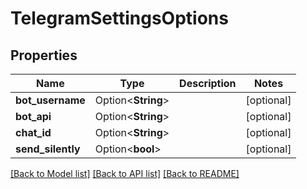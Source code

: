 # TelegramSettingsOptions

## Properties

Name | Type | Description | Notes
------------ | ------------- | ------------- | -------------
**bot_username** | Option<**String**> |  | [optional]
**bot_api** | Option<**String**> |  | [optional]
**chat_id** | Option<**String**> |  | [optional]
**send_silently** | Option<**bool**> |  | [optional]

[[Back to Model list]](../README.md#documentation-for-models) [[Back to API list]](../README.md#documentation-for-api-endpoints) [[Back to README]](../README.md)


